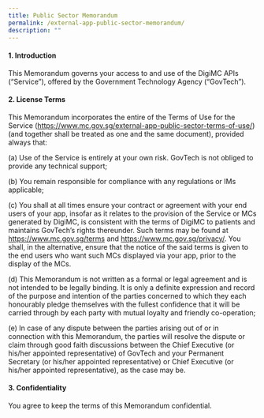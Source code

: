 ```yaml
---
title: Public Sector Memorandum
permalink: /external-app-public-sector-memorandum/
description: ""
---
```


#### 1. Introduction

This Memorandum governs your access to and use of the DigiMC APIs (“Service”), offered by the Government Technology Agency (“GovTech”). 

#### 2. License Terms

This Memorandum incorporates the entire of the Terms of Use for the Service (<a href="/external-app-public-sector-terms-of-use/">https://www.mc.gov.sg/external-app-public-sector-terms-of-use/</a>) (and together shall be treated as one and the same document), provided always that:

(a)	Use of the Service is entirely at your own risk. GovTech is not obliged to provide any technical support;

(b)	You remain responsible for compliance with any regulations or IMs applicable;

(c)	You shall at all times ensure your contract or agreement with your end users of your app, insofar as it relates to the provision of the Service or MCs generated by DigiMC, is consistent with the terms of DigiMC to patients and maintains GovTech’s rights thereunder. Such terms may be found at https://www.mc.gov.sg/terms and https://www.mc.gov.sg/privacy/. You shall, in the alternative, ensure that the notice of the said terms is given to the end users who want such MCs displayed via your app, prior to the display of the MCs.

(d)	This Memorandum is not written as a formal or legal agreement and is not intended to be legally binding. It is only a definite expression and record of the purpose and intention of the parties concerned to which they each honourably pledge themselves with the fullest confidence that it will be carried through by each party with mutual loyalty and friendly co-operation;

(e)	In case of any dispute between the parties arising out of or in connection with this Memorandum, the parties will resolve the dispute or claim through good faith discussions between the Chief Executive (or his/her appointed representative) of GovTech and your Permanent Secretary (or his/her appointed representative) or Chief Executive (or his/her appointed representative), as the case may be.

#### 3. Confidentiality

You agree to keep the terms of this Memorandum confidential.